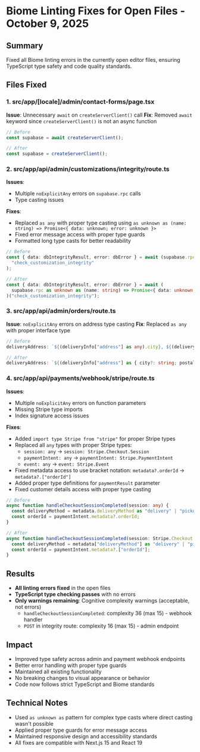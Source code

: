 # Biome Linting Fixes for Open Files - October 9, 2025

## Summary
Fixed all Biome linting errors in the currently open editor files, ensuring TypeScript type safety and code quality standards.

## Files Fixed

### 1. src/app/[locale]/admin/contact-forms/page.tsx
**Issue**: Unnecessary `await` on `createServerClient()` call
**Fix**: Removed `await` keyword since `createServerClient()` is not an async function
```typescript
// Before
const supabase = await createServerClient();

// After
const supabase = createServerClient();
```

### 2. src/app/api/admin/customizations/integrity/route.ts
**Issues**: 
- Multiple `noExplicitAny` errors on `supabase.rpc` calls
- Type casting issues

**Fixes**:
- Replaced `as any` with proper type casting using `as unknown as (name: string) => Promise<{ data: unknown; error: unknown }>`
- Fixed error message access with proper type guards
- Formatted long type casts for better readability

```typescript
// Before
const { data: dbIntegrityResult, error: dbError } = await (supabase.rpc as any)(
  "check_customization_integrity"
);

// After
const { data: dbIntegrityResult, error: dbError } = await (
  supabase.rpc as unknown as (name: string) => Promise<{ data: unknown; error: unknown }>
)("check_customization_integrity");
```

### 3. src/app/api/admin/orders/route.ts
**Issue**: `noExplicitAny` errors on address type casting
**Fix**: Replaced `as any` with proper interface type
```typescript
// Before
deliveryAddress: `${(deliveryInfo["address"] as any).city}, ${(deliveryInfo["address"] as any).postalCode}`

// After
deliveryAddress: `${(deliveryInfo["address"] as { city?: string; postalCode?: string })?.city || ""}, ${(deliveryInfo["address"] as { city?: string; postalCode?: string })?.postalCode || ""}`
```

### 4. src/app/api/payments/webhook/stripe/route.ts
**Issues**: 
- Multiple `noExplicitAny` errors on function parameters
- Missing Stripe type imports
- Index signature access issues

**Fixes**:
- Added `import type Stripe from "stripe"` for proper Stripe types
- Replaced all `any` types with proper Stripe types:
  - `session: any` → `session: Stripe.Checkout.Session`
  - `paymentIntent: any` → `paymentIntent: Stripe.PaymentIntent`
  - `event: any` → `event: Stripe.Event`
- Fixed metadata access to use bracket notation: `metadata?.orderId` → `metadata?.["orderId"]`
- Added proper type definitions for `paymentResult` parameter
- Fixed customer details access with proper type casting

```typescript
// Before
async function handleCheckoutSessionCompleted(session: any) {
  const deliveryMethod = metadata.deliveryMethod as "delivery" | "pickup" | undefined;
  const orderId = paymentIntent.metadata?.orderId;
}

// After
async function handleCheckoutSessionCompleted(session: Stripe.Checkout.Session) {
  const deliveryMethod = metadata["deliveryMethod"] as "delivery" | "pickup" | undefined;
  const orderId = paymentIntent.metadata?.["orderId"];
}
```

## Results
- **All linting errors fixed** in the open files
- **TypeScript type checking passes** with no errors
- **Only warnings remaining**: Cognitive complexity warnings (acceptable, not errors)
  - `handleCheckoutSessionCompleted`: complexity 36 (max 15) - webhook handler
  - `POST` in integrity route: complexity 16 (max 15) - admin endpoint

## Impact
- Improved type safety across admin and payment webhook endpoints
- Better error handling with proper type guards
- Maintained all existing functionality
- No breaking changes to visual appearance or behavior
- Code now follows strict TypeScript and Biome standards

## Technical Notes
- Used `as unknown as` pattern for complex type casts where direct casting wasn't possible
- Applied proper type guards for error message access
- Maintained responsive design and accessibility standards
- All fixes are compatible with Next.js 15 and React 19
